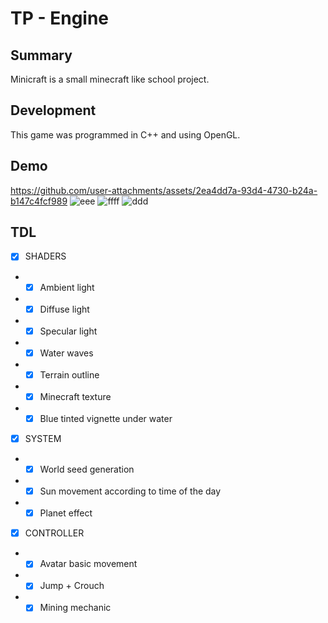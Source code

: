 # TP - Engine
## Summary

Minicraft is a small minecraft like school project.

## Development

This game was programmed in C++ and using OpenGL.

## Demo

https://github.com/user-attachments/assets/2ea4dd7a-93d4-4730-b24a-b147c4fcf989
![eee](https://github.com/user-attachments/assets/17c24bbe-305b-4982-bba9-a73b59b777a9)
![ffff](https://github.com/user-attachments/assets/0c18bf48-eeac-4bda-9cd9-71f322627d16)
![ddd](https://github.com/user-attachments/assets/b6f2aedb-caef-4962-8ac6-950eee86a866)


## TDL

- [x] SHADERS
- - [x] Ambient light
- - [x] Diffuse light
- - [x] Specular light
- - [x] Water waves
- - [x] Terrain outline
- - [x] Minecraft texture
- - [x] Blue tinted vignette under water
  
- [x] SYSTEM
- - [x] World seed generation
- - [x] Sun movement according to time of the day
- - [x] Planet effect
  
- [x] CONTROLLER
- - [x] Avatar basic movement
- - [x] Jump + Crouch
- - [x] Mining mechanic
